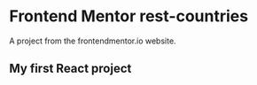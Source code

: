 # Frontend Mentor rest-countries 

A project from the frontendmentor.io website.

## My first React project